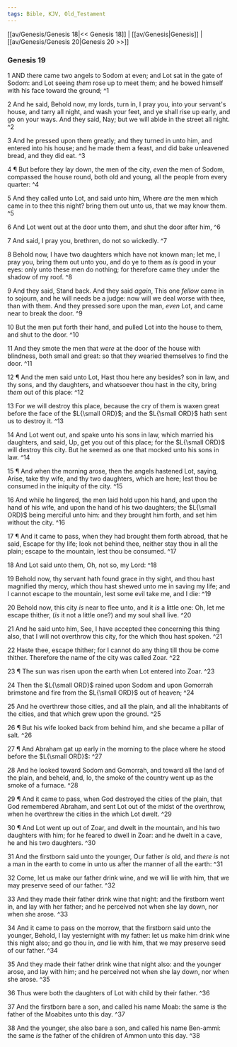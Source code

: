 ```yaml
---
tags: Bible, KJV, Old_Testament
---
```


[[av/Genesis/Genesis 18|<< Genesis 18]] | [[av/Genesis|Genesis]] | [[av/Genesis/Genesis 20|Genesis 20 >>]]

### Genesis 19

1 AND there came two angels to Sodom at even; and Lot sat in the gate of Sodom: and Lot seeing _them_ rose up to meet them; and he bowed himself with his face toward the ground; ^1

2 And he said, Behold now, my lords, turn in, I pray you, into your servant's house, and tarry all night, and wash your feet, and ye shall rise up early, and go on your ways. And they said, Nay; but we will abide in the street all night. ^2

3 And he pressed upon them greatly; and they turned in unto him, and entered into his house; and he made them a feast, and did bake unleavened bread, and they did eat. ^3

4 ¶ But before they lay down, the men of the city, _even_ the men of Sodom, compassed the house round, both old and young, all the people from every quarter: ^4

5 And they called unto Lot, and said unto him, Where _are_ the men which came in to thee this night? bring them out unto us, that we may know them. ^5

6 And Lot went out at the door unto them, and shut the door after him, ^6

7 And said, I pray you, brethren, do not so wickedly. ^7

8 Behold now, I have two daughters which have not known man; let me, I pray you, bring them out unto you, and do ye to them as _is_ good in your eyes: only unto these men do nothing; for therefore came they under the shadow of my roof. ^8

9 And they said, Stand back. And they said _again_, This one _fellow_ came in to sojourn, and he will needs be a judge: now will we deal worse with thee, than with them. And they pressed sore upon the man, _even_ Lot, and came near to break the door. ^9

10 But the men put forth their hand, and pulled Lot into the house to them, and shut to the door. ^10

11 And they smote the men that _were_ at the door of the house with blindness, both small and great: so that they wearied themselves to find the door. ^11

12 ¶ And the men said unto Lot, Hast thou here any besides? son in law, and thy sons, and thy daughters, and whatsoever thou hast in the city, bring _them_ out of this place: ^12

13 For we will destroy this place, because the cry of them is waxen great before the face of the $L{\small ORD}$; and the $L{\small ORD}$ hath sent us to destroy it. ^13

14 And Lot went out, and spake unto his sons in law, which married his daughters, and said, Up, get you out of this place; for the $L{\small ORD}$ will destroy this city. But he seemed as one that mocked unto his sons in law. ^14

15 ¶ And when the morning arose, then the angels hastened Lot, saying, Arise, take thy wife, and thy two daughters, which are here; lest thou be consumed in the iniquity of the city. ^15

16 And while he lingered, the men laid hold upon his hand, and upon the hand of his wife, and upon the hand of his two daughters; the $L{\small ORD}$ being merciful unto him: and they brought him forth, and set him without the city. ^16

17 ¶ And it came to pass, when they had brought them forth abroad, that he said, Escape for thy life; look not behind thee, neither stay thou in all the plain; escape to the mountain, lest thou be consumed. ^17

18 And Lot said unto them, Oh, not so, my Lord: ^18

19 Behold now, thy servant hath found grace in thy sight, and thou hast magnified thy mercy, which thou hast shewed unto me in saving my life; and I cannot escape to the mountain, lest some evil take me, and I die: ^19

20 Behold now, this city _is_ near to flee unto, and it _is_ a little one: Oh, let me escape thither, (_is_ it not a little one?) and my soul shall live. ^20

21 And he said unto him, See, I have accepted thee concerning this thing also, that I will not overthrow this city, for the which thou hast spoken. ^21

22 Haste thee, escape thither; for I cannot do any thing till thou be come thither. Therefore the name of the city was called Zoar. ^22

23 ¶ The sun was risen upon the earth when Lot entered into Zoar. ^23

24 Then the $L{\small ORD}$ rained upon Sodom and upon Gomorrah brimstone and fire from the $L{\small ORD}$ out of heaven; ^24

25 And he overthrew those cities, and all the plain, and all the inhabitants of the cities, and that which grew upon the ground. ^25

26 ¶ But his wife looked back from behind him, and she became a pillar of salt. ^26

27 ¶ And Abraham gat up early in the morning to the place where he stood before the $L{\small ORD}$: ^27

28 And he looked toward Sodom and Gomorrah, and toward all the land of the plain, and beheld, and, lo, the smoke of the country went up as the smoke of a furnace. ^28

29 ¶ And it came to pass, when God destroyed the cities of the plain, that God remembered Abraham, and sent Lot out of the midst of the overthrow, when he overthrew the cities in the which Lot dwelt. ^29

30 ¶ And Lot went up out of Zoar, and dwelt in the mountain, and his two daughters with him; for he feared to dwell in Zoar: and he dwelt in a cave, he and his two daughters. ^30

31 And the firstborn said unto the younger, Our father _is_ old, and _there_ _is_ not a man in the earth to come in unto us after the manner of all the earth: ^31

32 Come, let us make our father drink wine, and we will lie with him, that we may preserve seed of our father. ^32

33 And they made their father drink wine that night: and the firstborn went in, and lay with her father; and he perceived not when she lay down, nor when she arose. ^33

34 And it came to pass on the morrow, that the firstborn said unto the younger, Behold, I lay yesternight with my father: let us make him drink wine this night also; and go thou in, _and_ lie with him, that we may preserve seed of our father. ^34

35 And they made their father drink wine that night also: and the younger arose, and lay with him; and he perceived not when she lay down, nor when she arose. ^35

36 Thus were both the daughters of Lot with child by their father. ^36

37 And the firstborn bare a son, and called his name Moab: the same _is_ the father of the Moabites unto this day. ^37

38 And the younger, she also bare a son, and called his name Ben-ammi: the same _is_ the father of the children of Ammon unto this day. ^38

